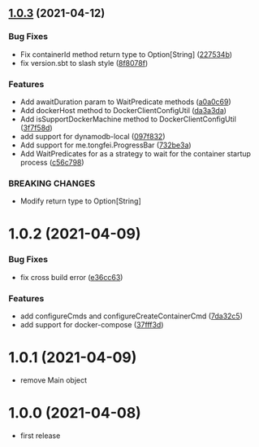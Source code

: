 ## [1.0.3](https://github.com/j5ik2o/docker-controller-scala/compare/v1.0.2...v1.0.3) (2021-04-12)

### Bug Fixes

* Fix containerId method return type to Option[String] ([227534b](https://github.com/j5ik2o/docker-controller-scala/commit/227534b5579666de0333d5c870ae8f612daebbdd))
* fix version.sbt to slash style ([8f8078f](https://github.com/j5ik2o/docker-controller-scala/commit/8f8078f0e7ee904a561ad6618643e359e09fcae1))

### Features

* Add awaitDuration param to WaitPredicate methods ([a0a0c69](https://github.com/j5ik2o/docker-controller-scala/commit/a0a0c6977f8c473f941ea2cf9954944a943929d0))
* Add dockerHost method to DockerClientConfigUtil ([da3a3da](https://github.com/j5ik2o/docker-controller-scala/commit/da3a3da080187c5ae99db1550d2aedb91509eaf0))
* Add isSupportDockerMachine method to DockerClientConfigUtil ([3f7f58d](https://github.com/j5ik2o/docker-controller-scala/commit/3f7f58d50df30b00ff60ec33f83a3589a5b1e5e7))
* add support for dynamodb-local ([097f832](https://github.com/j5ik2o/docker-controller-scala/commit/097f8327e0c5660a667733d7852c8d49287b1f7e))
* Add support for me.tongfei.ProgressBar ([732be3a](https://github.com/j5ik2o/docker-controller-scala/commit/732be3a7951950219a67fe71524ac70865d2156c))
* Add WaitPredicates for as a strategy to wait for the container startup process ([c56c798](https://github.com/j5ik2o/docker-controller-scala/commit/c56c798fe1f72f969e4632556a43de50a836c8ed))

### BREAKING CHANGES

* Modify return type to Option[String]

# 1.0.2 (2021-04-09)

### Bug Fixes

* fix cross build error ([e36cc63](https://github.com/j5ik2o/docker-controller-scala/commit/e36cc63831113cef267a27b68e16d8849d869a2b))

### Features

* add configureCmds and configureCreateContainerCmd ([7da32c5](https://github.com/j5ik2o/docker-controller-scala/commit/7da32c5a32f106288a811abbc6d645e022e5917a))
* add support for docker-compose ([37fff3d](https://github.com/j5ik2o/docker-controller-scala/commit/37fff3d9ef176207a3ff1f6cf2001952e7c370bc))

# 1.0.1 (2021-04-09)

* remove Main object

# 1.0.0 (2021-04-08)

* first release
